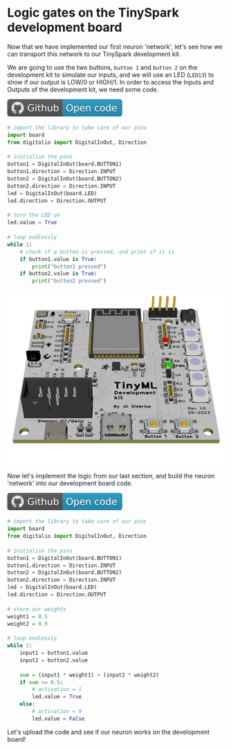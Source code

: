 # Logic gates on the TinySpark development board

Now that we have implemented our first neuron 'network', let's see how we can transport this network to our TinySpark development kit.

We are going to use the two buttons, `button 1` and `button 2` on the development kit to simulate our inputs, and we will use an LED (`LED13`) to show if our output is LOW/0 or HIGH/1. In order to access the Inputs and Outputs of the development kit, we need some code.

[![Open In Github](../assets/images/github-badge.svg)]()

```python title="devboard_input_output.py"
# import the library to take care of our pins
import board
from digitalio import DigitalInOut, Direction

# initialise the pins
button1 = DigitalInOut(board.BUTTON1)
button1.direction = Direction.INPUT
button2 = DigitalInOut(board.BUTTON2)
button2.direction = Direction.INPUT
led = DigitalInOut(board.LED)
led.direction = Direction.OUTPUT

# turn the LED on
led.value = True

# loop endlessly
while 1:
    # check if a button is pressed, and print if it is
    if button1.value is True:
        print("button1 pressed")
    if button2.value is True:
        print("button2 pressed")
```

![TinyML development board](../assets/images/devboard.png)

Now let's implement the logic from our last section, and build the neuron 'network' into our development board code.

[![Open In Github](../assets/images/github-badge.svg)]()

```python title="devboard_OR_gate.py"
# import the library to take care of our pins
import board
from digitalio import DigitalInOut, Direction

# initialise the pins
button1 = DigitalInOut(board.BUTTON1)
button1.direction = Direction.INPUT
button2 = DigitalInOut(board.BUTTON2)
button2.direction = Direction.INPUT
led = DigitalInOut(board.LED)
led.direction = Direction.OUTPUT

# store our weights
weight1 = 0.5
weight2 = 0.9

# loop endlessly
while 1:
    input1 = button1.value
    input2 = button2.value

    sum = (input1 * weight1) + (input2 * weight2)
    if sum >= 0.5:
        # activation = 1
        led.value = True
    else:
        # activation = 0
        led.value = False
```

Let's upload the code and see if our neuron works on the development board!